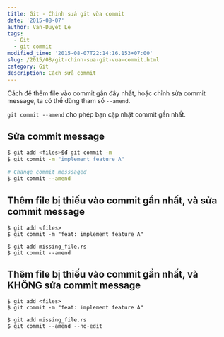 ```yaml
---
title: Git - Chỉnh sửa git vừa commit
date: '2015-08-07'
author: Van-Duyet Le
tags:
  - Git
  - git commit
modified_time: '2015-08-07T22:14:16.153+07:00'
slug: /2015/08/git-chinh-sua-git-vua-commit.html
category: Git
description: Cách sửa commit
---
```


Cách để thêm file vào commit gần đây nhất, hoặc chỉnh sửa commit message, ta có thể dùng tham số `--amend`.

`git commit --amend` cho phép bạn cập nhật commit gần nhất.

## Sửa commit message

```bash
$ git add <files>$đ git commit -m
$ git commit -m "implement feature A"

# Change commit messsageđ
$ git commit --amend
```

## Thêm file bị thiếu vào commit gần nhất, và sửa commit message

```
$ git add <files>
$ git commit -m "feat: implement feature A"

$ git add missing_file.rs
$ git commit --amend
```

## Thêm file bị thiếu vào commit gần nhất, và KHÔNG sửa commit message

```
$ git add <files>
$ git commit -m "feat: implement feature A"

$ git add missing_file.rs
$ git commit --amend --no-edit
```
